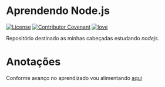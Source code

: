 # Aprendendo Node.js

[![License](https://img.shields.io/badge/License-MIT-lightgray)](/LICENSE)
[![Contributor Covenant](https://img.shields.io/badge/Contributor%20Covenant-2.0-lightblue)](/code_of_conduct.md)
[![love](https://img.shields.io/badge/Code%20with-%F0%9F%96%A4-lightgreen)](https://callmarx.github.io/about/)

Repositório destinado as minhas cabeçadas estudando *nodejs*.

# Anotações

Conforme avanço no aprendizado vou alimentando [aqui](./anotacoes.md)
